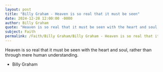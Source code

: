 ```yaml
---
layout: post
title: "Billy Graham - Heaven is so real that it must be seen"
date: 2024-12-28 12:00:00 -0000
author: Billy Graham
quote: "Heaven is so real that it must be seen with the heart and soul, rather than through mere human understanding."
subject: Faith
permalink: /Faith/Billy Graham/Billy Graham - Heaven is so real that it must be seen
---
```


Heaven is so real that it must be seen with the heart and soul, rather than through mere human understanding.

- Billy Graham

